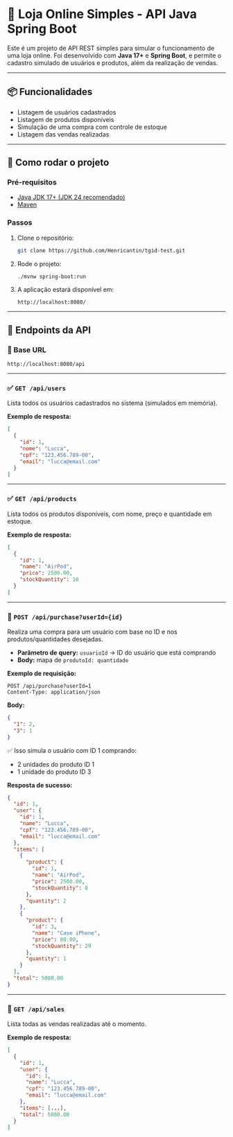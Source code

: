 # 🛒 Loja Online Simples - API Java Spring Boot

Este é um projeto de API REST simples para simular o funcionamento de uma loja online. Foi desenvolvido com **Java 17+** e **Spring Boot**, e permite o cadastro simulado de usuários e produtos, além da realização de vendas.

---

## 📦 Funcionalidades

- Listagem de usuários cadastrados
- Listagem de produtos disponíveis
- Simulação de uma compra com controle de estoque
- Listagem das vendas realizadas

---

## 🚀 Como rodar o projeto

### Pré-requisitos

- [Java JDK 17+ (JDK 24 recomendado)](https://www.oracle.com/java/technologies/javase-downloads.html)
- [Maven](https://maven.apache.org/)

### Passos

1. Clone o repositório:
   ```bash
   git clone https://github.com/Henricantin/tgid-test.git
   ```

2. Rode o projeto:
   ```bash
   ./mvnw spring-boot:run
   ```

3. A aplicação estará disponível em:
   ```
   http://localhost:8080/
   ```

---

## 🔁 Endpoints da API

### 📍 Base URL

```
http://localhost:8080/api
```

---

### ✅ `GET /api/users`

Lista todos os usuários cadastrados no sistema (simulados em memória).

**Exemplo de resposta:**
```json
[
  {
    "id": 1,
    "nome": "Lucca",
    "cpf": "123.456.789-00",
    "email": "lucca@email.com"
  }
]
```

---

### ✅ `GET /api/products`

Lista todos os produtos disponíveis, com nome, preço e quantidade em estoque.

**Exemplo de resposta:**
```json
[
  {
    "id": 1,
    "name": "AirPod",
    "price": 2500.00,
    "stockQuantity": 10
  }
]
```

---

### 🛒 `POST /api/purchase?userId={id}`

Realiza uma compra para um usuário com base no ID e nos produtos/quantidades desejadas.

- **Parâmetro de query:** `usuarioId` → ID do usuário que está comprando
- **Body:** mapa de `produtoId: quantidade`

**Exemplo de requisição:**
```http
POST /api/purchase?userId=1
Content-Type: application/json
```

**Body:**
```json
{
  "1": 2,
  "3": 1
}
```

✅ Isso simula o usuário com ID 1 comprando:
- 2 unidades do produto ID 1
- 1 unidade do produto ID 3

**Resposta de sucesso:**
```json
{
  "id": 1,
  "user": {
    "id": 1,
    "name": "Lucca",
    "cpf": "123.456.789-00",
    "email": "lucca@email.com"
  },
  "items": [
    {
      "product": {
        "id": 1,
        "name": "AirPod",
        "price": 2500.00,
        "stockQuantity": 8
      },
      "quantity": 2
    },
    {
      "product": {
        "id": 3,
        "name": "Case iPhone",
        "price": 80.00,
        "stockQuantity": 29
      },
      "quantity": 1
    }
  ],
  "total": 5080.00
}
```

---

### 📄 `GET /api/sales`

Lista todas as vendas realizadas até o momento.

**Exemplo de resposta:**
```json
[
  {
    "id": 1,
    "user": {
      "id": 1,
      "name": "Lucca",
      "cpf": "123.456.789-00",
      "email": "lucca@email.com"
    },
    "items": [...],
    "total": 5080.00
  }
]
```
